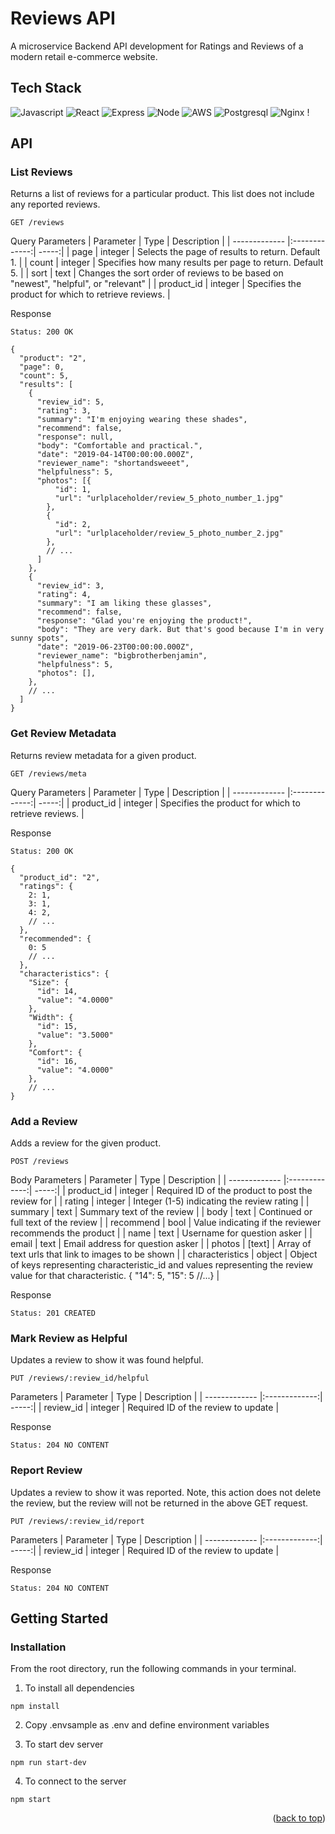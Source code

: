 <div id="top"/>

# Reviews API
A microservice Backend API development for Ratings and Reviews of a modern retail e-commerce website.

## Tech Stack
![Javascript](https://img.shields.io/badge/JavaScript-323330?style=for-the-badge&logo=javascript&logoColor=F7DF1E)
![React](https://img.shields.io/badge/-React-61DAFB?logo=react&logoColor=white&style=for-the-badge)
![Express](https://img.shields.io/badge/-Express-DCDCDC?logo=express&logoColor=black&style=for-the-badge)
![Node](https://img.shields.io/badge/-Node-9ACD32?logo=node.js&logoColor=white&style=for-the-badge)
![AWS](https://img.shields.io/badge/Amazon_AWS-FF9900?style=for-the-badge&logo=amazonaws&logoColor=white)
![Postgresql](https://img.shields.io/badge/PostgreSQL-316192?style=for-the-badge&logo=postgresql&logoColor=white)
![Nginx](https://img.shields.io/badge/nginx-%23009639.svg?style=for-the-badge&logo=nginx&logoColor=white)
!

## API

### List Reviews
Returns a list of reviews for a particular product. This list does not include any reported reviews.
```
GET /reviews
```
Query Parameters
| Parameter        | Type           | Description  |
| ------------- |:-------------:| -----:|
| page | integer | Selects the page of results to return. Default 1. |
| count | integer | Specifies how many results per page to return. Default 5. |
| sort | text | Changes the sort order of reviews to be based on "newest", "helpful", or "relevant" |
| product_id | integer | Specifies the product for which to retrieve reviews. |

Response
```
Status: 200 OK
```
```
{
  "product": "2",
  "page": 0,
  "count": 5,
  "results": [
    {
      "review_id": 5,
      "rating": 3,
      "summary": "I'm enjoying wearing these shades",
      "recommend": false,
      "response": null,
      "body": "Comfortable and practical.",
      "date": "2019-04-14T00:00:00.000Z",
      "reviewer_name": "shortandsweeet",
      "helpfulness": 5,
      "photos": [{
          "id": 1,
          "url": "urlplaceholder/review_5_photo_number_1.jpg"
        },
        {
          "id": 2,
          "url": "urlplaceholder/review_5_photo_number_2.jpg"
        },
        // ...
      ]
    },
    {
      "review_id": 3,
      "rating": 4,
      "summary": "I am liking these glasses",
      "recommend": false,
      "response": "Glad you're enjoying the product!",
      "body": "They are very dark. But that's good because I'm in very sunny spots",
      "date": "2019-06-23T00:00:00.000Z",
      "reviewer_name": "bigbrotherbenjamin",
      "helpfulness": 5,
      "photos": [],
    },
    // ...
  ]
}
```



### Get Review Metadata

Returns review metadata for a given product.

```
GET /reviews/meta
```
Query Parameters
| Parameter        | Type           | Description  |
| ------------- |:-------------:| -----:|
| product_id | integer | Specifies the product for which to retrieve reviews. |

Response
```
Status: 200 OK
```
```
{
  "product_id": "2",
  "ratings": {
    2: 1,
    3: 1,
    4: 2,
    // ...
  },
  "recommended": {
    0: 5
    // ...
  },
  "characteristics": {
    "Size": {
      "id": 14,
      "value": "4.0000"
    },
    "Width": {
      "id": 15,
      "value": "3.5000"
    },
    "Comfort": {
      "id": 16,
      "value": "4.0000"
    },
    // ...
}
```

### Add a Review
Adds a review for the given product.
```
POST /reviews
```
Body Parameters
| Parameter        | Type           | Description  |
| ------------- |:-------------:| -----:|
| product_id | integer | Required ID of the product to post the review for |
| rating | integer | Integer (1-5) indicating the review rating |
| summary | text | Summary text of the review |
| body | text | Continued or full text of the review |
| recommend | bool | Value indicating if the reviewer recommends the product |
| name | text | Username for question asker |
| email | text | Email address for question asker |
| photos | [text] | Array of text urls that link to images to be shown |
| characteristics | object | Object of keys representing characteristic_id and values representing the review value for that characteristic. { "14": 5, "15": 5 //...} |

Response
```
Status: 201 CREATED
```


### Mark Review as Helpful
Updates a review to show it was found helpful.

```
PUT /reviews/:review_id/helpful
```
Parameters
| Parameter        | Type           | Description  |
| ------------- |:-------------:| -----:|
| review_id | integer | Required ID of the review to update |

Response
```
Status: 204 NO CONTENT
```

### Report Review
Updates a review to show it was reported. Note, this action does not delete the review, but the review will not be returned in the above GET request.
```
PUT /reviews/:review_id/report
```
Parameters
| Parameter        | Type           | Description  |
| ------------- |:-------------:| -----:|
| review_id | integer | Required ID of the review to update |

Response
```
Status: 204 NO CONTENT
```


## Getting Started

### Installation

From the root directory, run the following commands in your terminal.

1. To install all dependencies

```
npm install
```

2. Copy .envsample as .env and define environment variables

3. To start dev server

```
npm run start-dev
```

4. To connect to the server
```
npm start
```

<p align="right">(<a href="#top">back to top</a>)</p>